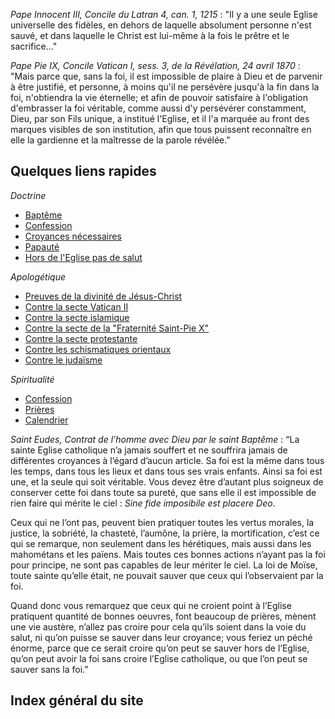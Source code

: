 *Pape Innocent III, Concile du Latran 4, can. 1, 1215* : "Il y a une seule Eglise universelle des fidèles, en dehors de laquelle absolument personne n'est sauvé, et dans laquelle le Christ est lui-même à la fois le prêtre et le sacrifice..." 

*Pape Pie IX, Concile Vatican I, sess. 3, de la Révélation, 24 avril 1870* : "Mais parce que, sans la foi, il est impossible de plaire à Dieu et de parvenir à être justifié, et personne, à moins qu'il ne persévère jusqu'à la fin dans la foi, n'obtiendra la vie éternelle; et afin de pouvoir satisfaire à l'obligation d'embrasser la foi véritable, comme aussi d'y persévérer constamment, Dieu, par son Fils unique, a institué l'Eglise, et il l'a marquée au front des marques visibles de son institution, afin que tous puissent reconnaître en elle la gardienne et la maîtresse de la parole révélée."

## Quelques liens rapides

*Doctrine*

* [Baptême](/fr/doctrine/par-themes/bapteme/index.html)
* [Confession](/fr/doctrine/par-themes/confession/index.html)
* [Croyances nécessaires](/fr/doctrine/par-themes/croyances-necessaires/index.html)
* [Papauté](/fr/doctrine/par-themes/papaute/index.html)
* [Hors de l'Eglise pas de salut](/fr/doctrine/par-themes/salut/index.html)

*Apologétique*

* [Preuves de la divinité de Jésus-Christ](/fr/apologetique/les-fondamentaux/divinite-du-Christ/index.html)
* [Contre la secte Vatican II](/fr/apologetique/sectes-non-catholiques/vatican-ii/index.html)
* [Contre la secte islamique](/fr/apologetique/sectes-non-catholiques/islam/index.html)
* [Contre la secte de la "Fraternité Saint-Pie X"](/fr/apologetique/sectes-non-catholiques/fsspx/index.html)
* [Contre la secte protestante](/fr/apologetique/sectes-non-catholiques/protestantisme/index.html)
* [Contre les schismatiques orientaux](/fr/apologetique/sectes-non-catholiques/schismatiques-orientaux.html)
* [Contre le judaïsme](/fr/apologetique/sectes-non-catholiques/judaisme/index.html)


*Spiritualité*

* [Confession](/fr/spiritualite/par-themes/confession/index.html)
* [Prières](/fr/spiritualite/par-themes/prieres/index.html)
* [Calendrier](/fr/calendrier/index.html)

*Saint Eudes, Contrat de l’homme avec Dieu par le saint Baptême* : “La sainte Eglise catholique n’a jamais souffert et ne souffrira jamais de différentes croyances à l’égard d’aucun article. Sa foi est la même dans tous les temps, dans tous les lieux et dans tous ses vrais enfants. Ainsi sa foi est une, et la seule qui soit véritable. Vous devez être d’autant plus soigneux de conserver cette foi dans toute sa pureté, que sans elle il est impossible de rien faire qui mérite le ciel : *Sine fide imposibile est placere Deo*.

Ceux qui ne l’ont pas, peuvent bien pratiquer toutes les vertus morales, la justice, la sobriété, la chasteté, l’aumône, la prière, la mortification, c’est ce qui se remarque, non seulement dans les hérétiques, mais aussi dans les mahométans et les païens. Mais toutes ces bonnes actions n’ayant pas la foi pour principe, ne sont pas capables de leur mériter le ciel. La loi de Moïse, toute sainte qu’elle était, ne pouvait sauver que ceux qui l’observaient par la foi.

Quand donc vous remarquez que ceux qui ne croient point à l’Eglise pratiquent quantité de bonnes oeuvres, font beaucoup de prières, mènent une vie austère, n’allez pas croire pour cela qu’ils soient dans la voie du salut, ni qu’on puisse se sauver dans leur croyance; vous feriez un péché énorme, parce que ce serait croire qu’on peut se sauver hors de l’Eglise, qu’on peut avoir la foi sans croire l’Eglise catholique, ou que l’on peut se sauver sans la foi.”


## Index général du site
